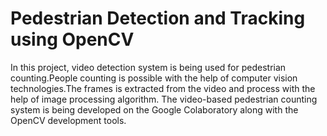 # Pedestrian Detection and Tracking using OpenCV
In this project, video detection system is being used for pedestrian counting.People counting is possible with the help of computer vision
technologies.The frames is extracted from the video and process with the help of image processing algorithm. The video-based pedestrian counting system is being developed on the Google Colaboratory along with the OpenCV development tools.
